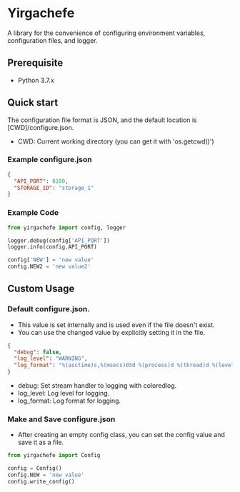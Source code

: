 # Yirgachefe
A library for the convenience of configuring environment variables, configuration files, and logger.

## Prerequisite
- Python 3.7.x

## Quick start
The configuration file format is JSON, and the default location is [CWD]/configure.json.
* CWD: Current working directory (you can get it with 'os.getcwd()')

### Example configure.json
```json
{
  "API_PORT": 8100,
  "STORAGE_ID": "storage_1"
}
```

### Example Code
```python
from yirgachefe import config, logger

logger.debug(config['API_PORT'])
logger.info(config.API_PORT)

config['NEW'] = 'new value'
config.NEW2 = 'new value2'
```

## Custom Usage

### Default configure.json.
* This value is set internally and is used even if the file doesn't exist.
* You can use the changed value by explicitly setting it in the file.
```json
{
  "debug": false,
  "log_level": "WARNING",
  "log_format": "%(asctime)s,%(msecs)03d %(process)d %(thread)d %(levelname)s %(filename)s(%(lineno)d) %(message)s"
}
```
* debug: Set stream handler to logging with coloredlog.
* log_level: Log level for logging.
* log_format: Log format for logging.

### Make and Save configure.json
* After creating an empty config class, you can set the config value and save it as a file.

```python
from yirgachefe import Config

config = Config()
config.NEW = 'new value'
config.write_config()
```
